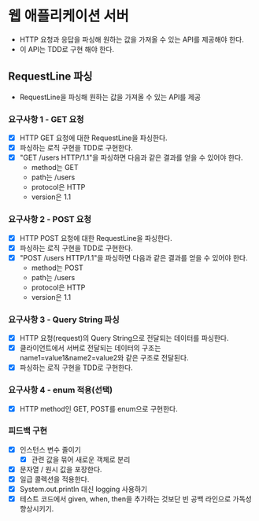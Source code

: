 # 웹 애플리케이션 서버
- HTTP 요청과 응답을 파싱해 원하는 값을 가져올 수 있는 API를 제공해야 한다.
- 이 API는 TDD로 구현 해야 한다.

## RequestLine 파싱
- RequestLine을 파싱해 원하는 값을 가져올 수 있는 API를 제공
### 요구사항 1 - GET 요청
- [X] HTTP GET 요청에 대한 RequestLine을 파싱한다.
- [X] 파싱하는 로직 구현을 TDD로 구현한다.
- [X] "GET /users HTTP/1.1"을 파싱하면 다음과 같은 결과를 얻을 수 있어야 한다. 
  - method는 GET
  - path는 /users
  - protocol은 HTTP
  - version은 1.1
### 요구사항 2 - POST 요청
- [X] HTTP POST 요청에 대한 RequestLine을 파싱한다.
- [X] 파싱하는 로직 구현을 TDD로 구현한다.
- [X] "POST /users HTTP/1.1"을 파싱하면 다음과 같은 결과를 얻을 수 있어야 한다.
  - method는 POST
  - path는 /users
  - protocol은 HTTP
  - version은 1.1
### 요구사항 3 - Query String 파싱
- [X] HTTP 요청(request)의 Query String으로 전달되는 데이터를 파싱한다.
- [X] 클라이언트에서 서버로 전달되는 데이터의 구조는 name1=value1&name2=value2와 같은 구조로 전달된다.
- [X] 파싱하는 로직 구현을 TDD로 구현한다.
### 요구사항 4 - enum 적용(선택)
- [X] HTTP method인 GET, POST를 enum으로 구현한다.

### 피드백 구현
- [X] 인스턴스 변수 줄이기
  - [X] 관련 값을 묶어 새로운 객체로 분리
- [X] 문자열 / 원시 값을 포장한다.
- [X] 일급 콜렉션을 적용한다.
- [X] System.out.println 대신 logging 사용하기
- [X] 테스트 코드에서 given, when, then을 추가하는 것보단 빈 공백 라인으로 가독성 향상시키기.